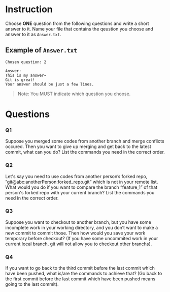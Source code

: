 Instruction
===========
Choose __ONE__ question from the following questions and write a short answer to it. Name your file that contains the qeustion you choose and answer to it as `Answer.txt`.  
   
Example of `Answer.txt`
-----------------------
```
Chosen question: 2

Answer:
This is my answer~
Git is great!
Your answer should be just a few lines.
```
> Note: You MUST indicate which question you choose.

Questions
========

### Q1
Suppose you merged some codes from another branch and merge conflicts occured. Then you want to give up merging and get back to the latest commit, what can you do? List the commands you need in the correct order.

### Q2
Let's say you need to use codes from another person’s forked repo,
”git@abc:anotherPerson:forked_repo.git” which is not in your remote list. What would you do if you want to compare the branch “feature_1” of that person's forked repo with your current branch? List the commands you need in the correct order.

### Q3
Suppose you want to checkout to another branch, but you have some incomplete work in your working directory, and you don’t want to make a new commit to commit those. Then how would you save your work temporary before checkout? (If you have some uncommited work in your current local branch, git will not allow you to checkout other branchs).  

### Q4
If you want to go back to the third commit before the last commit which have been pushed, what is/are the commands to achieve that? (Go back to the first commit before the last commit which have been pushed means going to the last commit).





